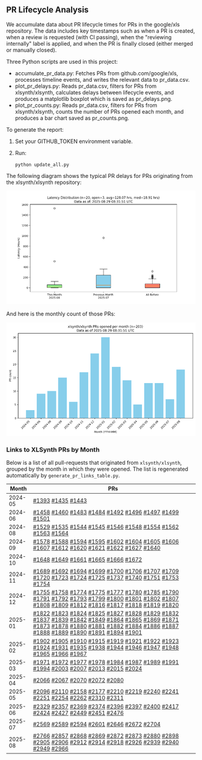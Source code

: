 ## PR Lifecycle Analysis

We accumulate data about PR lifecycle times for PRs in the google/xls repository. The data includes key timestamps such as when a PR is created, when a review is requested (with CI passing), when the "reviewing internally" label is applied, and when the PR is finally closed (either merged or manually closed).

Three Python scripts are used in this project:

- accumulate_pr_data.py: Fetches PRs from github.com/google/xls, processes timeline events, and writes the relevant data to pr_data.csv.
- plot_pr_delays.py: Reads pr_data.csv, filters for PRs from xlsynth/xlsynth, calculates delays between lifecycle events, and produces a matplotlib boxplot which is saved as pr_delays.png.
- plot_pr_counts.py: Reads pr_data.csv, filters for PRs from xlsynth/xlsynth, counts the number of PRs opened each month, and produces a bar chart saved as pr_counts.png.

To generate the report:

1. Set your GITHUB_TOKEN environment variable.
2. Run:

   ```shell
   python update_all.py
   ```

The following diagram shows the typical PR delays for PRs originating from the xlsynth/xlsynth repository:

![PR Delays](pr_delays.png)

And here is the monthly count of those PRs:

![PR Counts](pr_counts.png)

### Links to XLSynth PRs by Month

Below is a list of all pull-requests that originated from `xlsynth/xlsynth`, grouped by the month in which they were opened. The list is regenerated automatically by `generate_pr_links_table.py`.

<!-- PR_LINKS_TABLE_START -->
| Month | PRs |
| ----- | ---- |
| 2024-05 | [#1393](https://github.com/google/xls/pull/1393) [#1435](https://github.com/google/xls/pull/1435) [#1443](https://github.com/google/xls/pull/1443) |
| 2024-06 | [#1458](https://github.com/google/xls/pull/1458) [#1460](https://github.com/google/xls/pull/1460) [#1483](https://github.com/google/xls/pull/1483) [#1484](https://github.com/google/xls/pull/1484) [#1492](https://github.com/google/xls/pull/1492) [#1496](https://github.com/google/xls/pull/1496) [#1497](https://github.com/google/xls/pull/1497) [#1499](https://github.com/google/xls/pull/1499) [#1501](https://github.com/google/xls/pull/1501) |
| 2024-08 | [#1529](https://github.com/google/xls/pull/1529) [#1535](https://github.com/google/xls/pull/1535) [#1544](https://github.com/google/xls/pull/1544) [#1545](https://github.com/google/xls/pull/1545) [#1546](https://github.com/google/xls/pull/1546) [#1548](https://github.com/google/xls/pull/1548) [#1554](https://github.com/google/xls/pull/1554) [#1562](https://github.com/google/xls/pull/1562) [#1563](https://github.com/google/xls/pull/1563) [#1564](https://github.com/google/xls/pull/1564) |
| 2024-09 | [#1578](https://github.com/google/xls/pull/1578) [#1588](https://github.com/google/xls/pull/1588) [#1594](https://github.com/google/xls/pull/1594) [#1595](https://github.com/google/xls/pull/1595) [#1602](https://github.com/google/xls/pull/1602) [#1604](https://github.com/google/xls/pull/1604) [#1605](https://github.com/google/xls/pull/1605) [#1606](https://github.com/google/xls/pull/1606) [#1607](https://github.com/google/xls/pull/1607) [#1612](https://github.com/google/xls/pull/1612) [#1620](https://github.com/google/xls/pull/1620) [#1621](https://github.com/google/xls/pull/1621) [#1622](https://github.com/google/xls/pull/1622) [#1627](https://github.com/google/xls/pull/1627) [#1640](https://github.com/google/xls/pull/1640) |
| 2024-10 | [#1648](https://github.com/google/xls/pull/1648) [#1649](https://github.com/google/xls/pull/1649) [#1661](https://github.com/google/xls/pull/1661) [#1665](https://github.com/google/xls/pull/1665) [#1666](https://github.com/google/xls/pull/1666) [#1672](https://github.com/google/xls/pull/1672) |
| 2024-11 | [#1689](https://github.com/google/xls/pull/1689) [#1692](https://github.com/google/xls/pull/1692) [#1694](https://github.com/google/xls/pull/1694) [#1699](https://github.com/google/xls/pull/1699) [#1700](https://github.com/google/xls/pull/1700) [#1706](https://github.com/google/xls/pull/1706) [#1707](https://github.com/google/xls/pull/1707) [#1709](https://github.com/google/xls/pull/1709) [#1720](https://github.com/google/xls/pull/1720) [#1723](https://github.com/google/xls/pull/1723) [#1724](https://github.com/google/xls/pull/1724) [#1725](https://github.com/google/xls/pull/1725) [#1737](https://github.com/google/xls/pull/1737) [#1740](https://github.com/google/xls/pull/1740) [#1751](https://github.com/google/xls/pull/1751) [#1753](https://github.com/google/xls/pull/1753) [#1754](https://github.com/google/xls/pull/1754) |
| 2024-12 | [#1755](https://github.com/google/xls/pull/1755) [#1758](https://github.com/google/xls/pull/1758) [#1774](https://github.com/google/xls/pull/1774) [#1775](https://github.com/google/xls/pull/1775) [#1777](https://github.com/google/xls/pull/1777) [#1780](https://github.com/google/xls/pull/1780) [#1785](https://github.com/google/xls/pull/1785) [#1790](https://github.com/google/xls/pull/1790) [#1791](https://github.com/google/xls/pull/1791) [#1792](https://github.com/google/xls/pull/1792) [#1793](https://github.com/google/xls/pull/1793) [#1799](https://github.com/google/xls/pull/1799) [#1800](https://github.com/google/xls/pull/1800) [#1801](https://github.com/google/xls/pull/1801) [#1802](https://github.com/google/xls/pull/1802) [#1807](https://github.com/google/xls/pull/1807) [#1808](https://github.com/google/xls/pull/1808) [#1809](https://github.com/google/xls/pull/1809) [#1812](https://github.com/google/xls/pull/1812) [#1816](https://github.com/google/xls/pull/1816) [#1817](https://github.com/google/xls/pull/1817) [#1818](https://github.com/google/xls/pull/1818) [#1819](https://github.com/google/xls/pull/1819) [#1820](https://github.com/google/xls/pull/1820) |
| 2025-01 | [#1822](https://github.com/google/xls/pull/1822) [#1823](https://github.com/google/xls/pull/1823) [#1824](https://github.com/google/xls/pull/1824) [#1825](https://github.com/google/xls/pull/1825) [#1827](https://github.com/google/xls/pull/1827) [#1828](https://github.com/google/xls/pull/1828) [#1829](https://github.com/google/xls/pull/1829) [#1832](https://github.com/google/xls/pull/1832) [#1837](https://github.com/google/xls/pull/1837) [#1839](https://github.com/google/xls/pull/1839) [#1842](https://github.com/google/xls/pull/1842) [#1849](https://github.com/google/xls/pull/1849) [#1864](https://github.com/google/xls/pull/1864) [#1865](https://github.com/google/xls/pull/1865) [#1869](https://github.com/google/xls/pull/1869) [#1871](https://github.com/google/xls/pull/1871) [#1873](https://github.com/google/xls/pull/1873) [#1878](https://github.com/google/xls/pull/1878) [#1880](https://github.com/google/xls/pull/1880) [#1881](https://github.com/google/xls/pull/1881) [#1882](https://github.com/google/xls/pull/1882) [#1884](https://github.com/google/xls/pull/1884) [#1886](https://github.com/google/xls/pull/1886) [#1887](https://github.com/google/xls/pull/1887) [#1888](https://github.com/google/xls/pull/1888) [#1889](https://github.com/google/xls/pull/1889) [#1890](https://github.com/google/xls/pull/1890) [#1891](https://github.com/google/xls/pull/1891) [#1894](https://github.com/google/xls/pull/1894) [#1901](https://github.com/google/xls/pull/1901) |
| 2025-02 | [#1902](https://github.com/google/xls/pull/1902) [#1905](https://github.com/google/xls/pull/1905) [#1910](https://github.com/google/xls/pull/1910) [#1915](https://github.com/google/xls/pull/1915) [#1919](https://github.com/google/xls/pull/1919) [#1921](https://github.com/google/xls/pull/1921) [#1922](https://github.com/google/xls/pull/1922) [#1923](https://github.com/google/xls/pull/1923) [#1924](https://github.com/google/xls/pull/1924) [#1931](https://github.com/google/xls/pull/1931) [#1935](https://github.com/google/xls/pull/1935) [#1938](https://github.com/google/xls/pull/1938) [#1944](https://github.com/google/xls/pull/1944) [#1946](https://github.com/google/xls/pull/1946) [#1947](https://github.com/google/xls/pull/1947) [#1948](https://github.com/google/xls/pull/1948) [#1965](https://github.com/google/xls/pull/1965) [#1966](https://github.com/google/xls/pull/1966) [#1967](https://github.com/google/xls/pull/1967) |
| 2025-03 | [#1971](https://github.com/google/xls/pull/1971) [#1972](https://github.com/google/xls/pull/1972) [#1977](https://github.com/google/xls/pull/1977) [#1978](https://github.com/google/xls/pull/1978) [#1984](https://github.com/google/xls/pull/1984) [#1987](https://github.com/google/xls/pull/1987) [#1989](https://github.com/google/xls/pull/1989) [#1991](https://github.com/google/xls/pull/1991) [#1994](https://github.com/google/xls/pull/1994) [#2003](https://github.com/google/xls/pull/2003) [#2007](https://github.com/google/xls/pull/2007) [#2013](https://github.com/google/xls/pull/2013) [#2015](https://github.com/google/xls/pull/2015) [#2024](https://github.com/google/xls/pull/2024) |
| 2025-04 | [#2066](https://github.com/google/xls/pull/2066) [#2067](https://github.com/google/xls/pull/2067) [#2070](https://github.com/google/xls/pull/2070) [#2072](https://github.com/google/xls/pull/2072) [#2080](https://github.com/google/xls/pull/2080) |
| 2025-05 | [#2096](https://github.com/google/xls/pull/2096) [#2110](https://github.com/google/xls/pull/2110) [#2158](https://github.com/google/xls/pull/2158) [#2177](https://github.com/google/xls/pull/2177) [#2210](https://github.com/google/xls/pull/2210) [#2219](https://github.com/google/xls/pull/2219) [#2240](https://github.com/google/xls/pull/2240) [#2241](https://github.com/google/xls/pull/2241) [#2251](https://github.com/google/xls/pull/2251) [#2254](https://github.com/google/xls/pull/2254) [#2262](https://github.com/google/xls/pull/2262) [#2310](https://github.com/google/xls/pull/2310) [#2311](https://github.com/google/xls/pull/2311) |
| 2025-06 | [#2329](https://github.com/google/xls/pull/2329) [#2357](https://github.com/google/xls/pull/2357) [#2369](https://github.com/google/xls/pull/2369) [#2374](https://github.com/google/xls/pull/2374) [#2396](https://github.com/google/xls/pull/2396) [#2397](https://github.com/google/xls/pull/2397) [#2400](https://github.com/google/xls/pull/2400) [#2417](https://github.com/google/xls/pull/2417) [#2424](https://github.com/google/xls/pull/2424) [#2427](https://github.com/google/xls/pull/2427) [#2449](https://github.com/google/xls/pull/2449) [#2451](https://github.com/google/xls/pull/2451) [#2476](https://github.com/google/xls/pull/2476) |
| 2025-07 | [#2569](https://github.com/google/xls/pull/2569) [#2589](https://github.com/google/xls/pull/2589) [#2594](https://github.com/google/xls/pull/2594) [#2601](https://github.com/google/xls/pull/2601) [#2646](https://github.com/google/xls/pull/2646) [#2672](https://github.com/google/xls/pull/2672) [#2704](https://github.com/google/xls/pull/2704) |
| 2025-08 | [#2766](https://github.com/google/xls/pull/2766) [#2857](https://github.com/google/xls/pull/2857) [#2868](https://github.com/google/xls/pull/2868) [#2869](https://github.com/google/xls/pull/2869) [#2872](https://github.com/google/xls/pull/2872) [#2873](https://github.com/google/xls/pull/2873) [#2880](https://github.com/google/xls/pull/2880) [#2898](https://github.com/google/xls/pull/2898) [#2905](https://github.com/google/xls/pull/2905) [#2906](https://github.com/google/xls/pull/2906) [#2912](https://github.com/google/xls/pull/2912) [#2914](https://github.com/google/xls/pull/2914) [#2918](https://github.com/google/xls/pull/2918) [#2926](https://github.com/google/xls/pull/2926) [#2939](https://github.com/google/xls/pull/2939) [#2940](https://github.com/google/xls/pull/2940) [#2949](https://github.com/google/xls/pull/2949) [#2966](https://github.com/google/xls/pull/2966) |
<!-- PR_LINKS_TABLE_END -->
